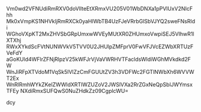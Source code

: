 Vm0wd2VFNUdiRmRXV0doVllteEtXRmxVU205V01WbDNXa1pPVlUxV2NIcFhh
Mk0xVmpKS1NHVkljRmRXCk0yaHlWbTB4UzFJeVRrbGlSbVJYQ2sweFNsRldi
WGhoVXpKT2MxZHVSbGRpUmxwWVEyMUtXR0ZHUmxoVwpiSEJ5VlhwR1lXTXhj
RWxXYkdScFVtNUNWVkV5TVV0U2JHUlpZMFprV0FwVFJVcEZWbXRTUzFVeFdY
aGoKUld4WFlrZFNjRlpzV25kWFJrVjVaVWRHVTFacldsWldiWGhMVkdkd2FW
WnJiRFpXTVdoM1VqSk5lVlZzCmFGUUtZV3h3VDFWc2FGTlNWbXh6WVVWT2Ex
WnRlRmhWYkZKelZWWldXRTlWZUZoV2JWSlVXa2RrZGxNeQpSblJWYmsxTFEy
NXdiRmxSUFQwS0NuZHdkZz09CgplcWU=

dcy
